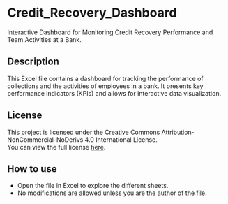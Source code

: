 # Credit_Recovery_Dashboard
Interactive Dashboard for Monitoring Credit Recovery Performance and Team Activities at a Bank.

## Description  
This Excel file contains a dashboard for tracking the performance of collections and the activities of employees in a bank. It presents key performance indicators (KPIs) and allows for interactive data visualization.

## License  
This project is licensed under the Creative Commons Attribution-NonCommercial-NoDerivs 4.0 International License.  
You can view the full license [here](http://creativecommons.org/licenses/by-nc-nd/4.0/).

## How to use  
- Open the file in Excel to explore the different sheets.  
- No modifications are allowed unless you are the author of the file.
